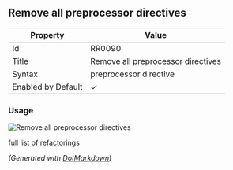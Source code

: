 ## Remove all preprocessor directives

| Property           | Value                              |
| ------------------ | ---------------------------------- |
| Id                 | RR0090                             |
| Title              | Remove all preprocessor directives |
| Syntax             | preprocessor directive             |
| Enabled by Default | &#x2713;                           |

### Usage

![Remove all preprocessor directives](../../images/refactorings/RemoveAllPreprocessorDirectives.png)

[full list of refactorings](Refactorings.md)

*\(Generated with [DotMarkdown](http://github.com/JosefPihrt/DotMarkdown)\)*